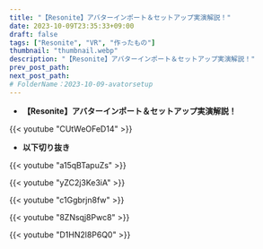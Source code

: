 ```yaml
---
title: "【Resonite】アバターインポート＆セットアップ実演解説！"
date: 2023-10-09T23:35:33+09:00
draft: false
tags: ["Resonite", "VR", "作ったもの"]
thumbnail: "thumbnail.webp"
description: "【Resonite】アバターインポート＆セットアップ実演解説！"
prev_post_path:
next_post_path:
# FolderName：2023-10-09-avatorsetup
---
```


* **【Resonite】アバターインポート＆セットアップ実演解説！**

{{< youtube "CUtWeOFeD14" >}}

* **以下切り抜き**

{{< youtube "a15qBTapuZs" >}}

{{< youtube "yZC2j3Ke3iA" >}}

{{< youtube "c1Ggbrjn8fw" >}}

{{< youtube "8ZNsqj8Pwc8" >}}

{{< youtube "D1HN2l8P6Q0" >}}
